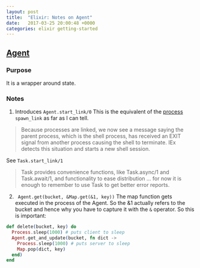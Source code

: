 ```yaml
---
layout: post
title:  "Elixir: Notes on Agent"
date:   2017-03-25 20:00:48 +0000
categories: elixir getting-started
---
```



## [Agent](http://elixir-lang.org/getting-started/mix-otp/agent.html)

### Purpose
It is a wrapper around state.

### Notes

1. Introduces `Agent.start_link/0` This is the equivalent of the [process](http://elixir-lang.org/getting-started/processes.html) `spawn_link` as far as I can tell.
  > Because processes are linked, we now see a message saying the parent
  > process, which is the shell process, has received an EXIT signal from
  > another process causing the shell to terminate. IEx detects this
  > situation and starts a new shell session.

 See `Task.start_link/1`
 > Task provides convenience functions, like Task.async/1 and Task.await/1, and functionality to ease distribution ... for now it is enough to remember to use Task to get better error reports.

2. ` Agent.get(bucket, &Map.get(&1, key))` The map function gets executed in the process of the Agent. So the &1 actually refers to the bucket and hence why you have to capture it with the `&` operator. So this is important:

 ``` Elixir
 def delete(bucket, key) do
   Process.sleep(1000) # puts client to sleep
   Agent.get_and_update(bucket, fn dict ->
     Process.sleep(1000) # puts server to sleep
     Map.pop(dict, key)
   end)
 end
 ```  
